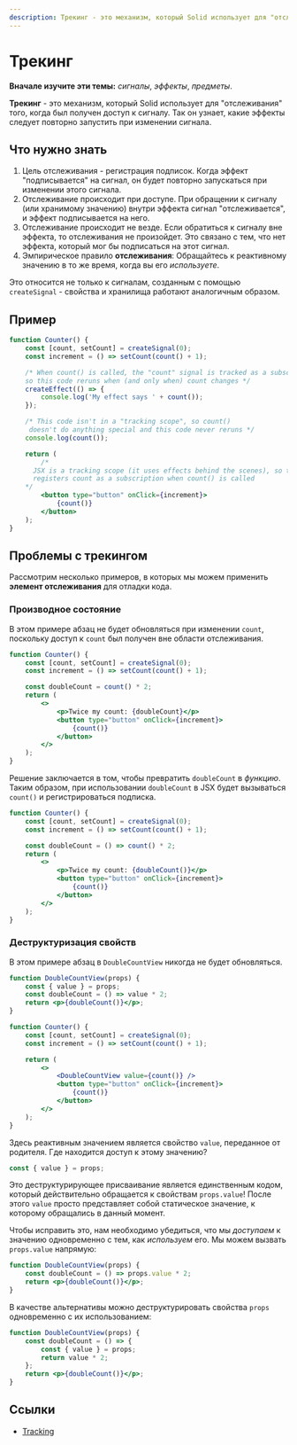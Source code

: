 ```yaml
---
description: Трекинг - это механизм, который Solid использует для "отслеживания" того, когда был получен доступ к сигналу. Так он узнает, какие эффекты следует повторно запустить при изменении сигнала
---
```


# Трекинг

**Вначале изучите эти темы:** _сигналы_, _эффекты_, _предметы_.

**Трекинг** - это механизм, который Solid использует для "отслеживания" того, когда был получен доступ к сигналу.
Так он узнает, какие эффекты следует повторно запустить при изменении сигнала.

## Что нужно знать

1.  Цель отслеживания - регистрация подписок. Когда эффект "подписывается" на сигнал, он будет повторно запускаться при изменении этого сигнала.
2.  Отслеживание происходит при доступе. При обращении к сигналу (или хранимому значению) внутри эффекта сигнал "отслеживается", и эффект подписывается на него.
3.  Отслеживание происходит не везде. Если обратиться к сигналу вне эффекта, то отслеживания не произойдет. Это связано с тем, что нет эффекта, который мог бы подписаться на этот сигнал.
4.  Эмпирическое правило **отслеживания**: Обращайтесь к реактивному значению в то же время, когда вы его _используете_.

Это относится не только к сигналам, созданным с помощью `createSignal` - свойства и хранилища работают аналогичным образом.

## Пример

```jsx
function Counter() {
    const [count, setCount] = createSignal(0);
    const increment = () => setCount(count() + 1);

    /* When count() is called, the "count" signal is tracked as a subscription of this effect,
    so this code reruns when (and only when) count changes */
    createEffect(() => {
        console.log('My effect says ' + count());
    });

    /* This code isn't in a "tracking scope", so count()
     doesn't do anything special and this code never reruns */
    console.log(count());

    return (
        /*
      JSX is a tracking scope (it uses effects behind the scenes), so this code
      registers count as a subscription when count() is called
    */
        <button type="button" onClick={increment}>
            {count()}
        </button>
    );
}
```

## Проблемы с трекингом

Рассмотрим несколько примеров, в которых мы можем применить **элемент отслеживания** для отладки кода.

### Производное состояние

В этом примере абзац не будет обновляться при изменении `count`, поскольку доступ к `count` был получен вне области отслеживания.

```jsx
function Counter() {
    const [count, setCount] = createSignal(0);
    const increment = () => setCount(count() + 1);

    const doubleCount = count() * 2;
    return (
        <>
            <p>Twice my count: {doubleCount}</p>
            <button type="button" onClick={increment}>
                {count()}
            </button>
        </>
    );
}
```

Решение заключается в том, чтобы превратить `doubleCount` в _функцию_. Таким образом, при использовании `doubleCount` в JSX будет вызываться `count()` и регистрироваться подписка.

```jsx
function Counter() {
    const [count, setCount] = createSignal(0);
    const increment = () => setCount(count() + 1);

    const doubleCount = () => count() * 2;
    return (
        <>
            <p>Twice my count: {doubleCount()}</p>
            <button type="button" onClick={increment}>
                {count()}
            </button>
        </>
    );
}
```

### Деструктуризация свойств

В этом примере абзац в `DoubleCountView` никогда не будет обновляться.

```jsx
function DoubleCountView(props) {
    const { value } = props;
    const doubleCount = () => value * 2;
    return <p>{doubleCount()}</p>;
}

function Counter() {
    const [count, setCount] = createSignal(0);
    const increment = () => setCount(count() + 1);

    return (
        <>
            <DoubleCountView value={count()} />
            <button type="button" onClick={increment}>
                {count()}
            </button>
        </>
    );
}
```

Здесь реактивным значением является свойство `value`, переданное от родителя. Где находится доступ к этому значению?

```jsx
const { value } = props;
```

Это деструктурирующее присваивание является единственным кодом, который действительно обращается к свойствам `props.value`! После этого `value` просто представляет собой статическое значение, к которому обращались в данный момент.

Чтобы исправить это, нам необходимо убедиться, что мы _доступаем_ к значению одновременно с тем, как _используем_ его. Мы можем вызвать `props.value` напрямую:

```jsx
function DoubleCountView(props) {
    const doubleCount = () => props.value * 2;
    return <p>{doubleCount()}</p>;
}
```

В качестве альтернативы можно деструктурировать свойства `props` одновременно с их использованием:

```jsx
function DoubleCountView(props) {
    const doubleCount = () => {
        const { value } = props;
        return value * 2;
    };
    return <p>{doubleCount()}</p>;
}
```

## Ссылки

-   [Tracking](https://docs.solidjs.com/references/concepts/reactivity/tracking)
